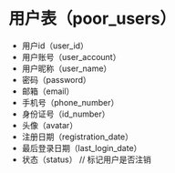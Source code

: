 # 用户表（poor_users）
- 用户id（user_id）
- 用户账号（user_account）
- 用户昵称（user_name）
- 密码（password）
- 邮箱（email）
- 手机号（phone_number）
- 身份证号（id_number）
- 头像（avatar）
- 注册日期（registration_date）
- 最后登录日期（last_login_date）
- 状态（status）  // 标记用户是否注销